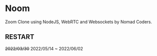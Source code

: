 # Noom

Zoom Clone using NodeJS, WebRTC and Websockets by Nomad Coders.

## RESTART

~~2022/03/30~~ 2022/05/14 ~ 2022/06/02
